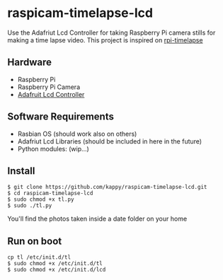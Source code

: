 raspicam-timelapse-lcd
======================

Use the Adafriut Lcd Controller for taking Raspberry Pi camera stills for making a time lapse video.
This project is inspired on [rpi-timelapse](https://github.com/dps/rpi-timelapse)


## Hardware

* Raspberry Pi
* Raspberry Pi Camera
* [Adafruit Lcd Controller](http://www.adafruit.com/products/1110)

## Software Requirements

* Rasbian OS (should work also on others)
* Adafriut Lcd Libraries (should be included in here in the future)
* Python modules: (wip...)

## Install

```
$ git clone https://github.com/kappy/raspicam-timelapse-lcd.git
$ cd raspicam-timelapse-lcd
$ sudo chmod +x tl.py
$ sudo ./tl.py
```

You'll find the photos taken inside a date folder on your home

## Run on boot

```
cp tl /etc/init.d/tl
$ sudo chmod +x /etc/init.d/tl
$ sudo chmod +x /etc/init.d/lcd
```
